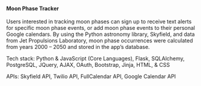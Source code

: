 <h4>Moon Phase Tracker</h4>

Users interested in tracking moon phases can sign up to receive text alerts for specific moon phase events, or add moon phase events to their personal Google calendars. By using the Python astronomy library, Skyfield, and data from Jet Propulsions Laboratory, moon phase occurrences were calculated from years 2000 – 2050 and stored in the app’s database.


Tech stack: Python & JavaScript (Core Languages), Flask, SQLAlchemy, PostgreSQL, JQuery, AJAX,  OAuth, Bootstrap, Jinja, HTML, & CSS


APIs: Skyfield API, Twilio API, FullCalendar API, Google Calendar API